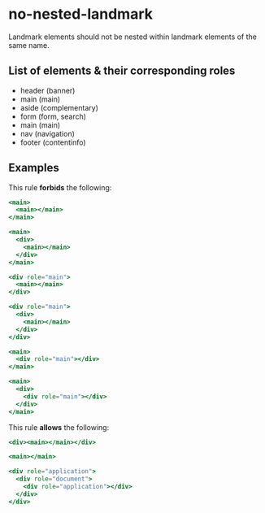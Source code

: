# no-nested-landmark

Landmark elements should not be nested within landmark elements of the same name.

## List of elements & their corresponding roles

- header (banner)
- main (main)
- aside (complementary)
- form (form, search)
- main (main)
- nav (navigation)
- footer (contentinfo)

## Examples

This rule **forbids** the following:

```hbs
<main>
  <main></main>
</main>
```

```hbs
<main>
  <div>
    <main></main>
  </div>
</main>
```

```hbs
<div role="main">
  <main></main>
</div>
```

```hbs
<div role="main">
  <div>
    <main></main>
  </div>
</div>
```

```hbs
<main>
  <div role="main"></div>
</main>
```

```hbs
<main>
  <div>
    <div role="main"></div>
  </div>
</main>
```

This rule **allows** the following:

```hbs
<div><main></main></div>
```

```hbs
<main></main>
```

```hbs
<div role="application">
  <div role="document">
    <div role="application"></div>
  </div>
</div>
```
